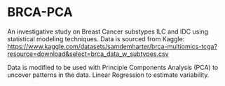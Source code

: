 # BRCA-PCA
An investigative study on Breast Cancer substypes ILC and IDC using statistical modeling techniques.
Data is sourced from Kaggle:
https://www.kaggle.com/datasets/samdemharter/brca-multiomics-tcga?resource=download&select=brca_data_w_subtypes.csv

Data is modified to be used with Principle Components Analysis (PCA) to uncover patterns in the data.
Linear Regression to estimate variability.

